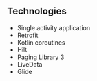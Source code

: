 
## Technologies

 - Single activity аpplication
 - Retrofit
 - Kotlin coroutines
 - Hilt
 - Paging Library 3
 - LiveData
 - Glide
